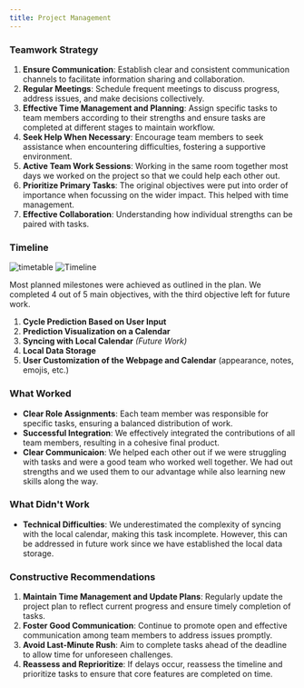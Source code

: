 ```yaml
---
title: Project Management
---
```


### Teamwork Strategy
1. **Ensure Communication**: Establish clear and consistent communication channels to facilitate information sharing and collaboration.
2. **Regular Meetings**: Schedule frequent meetings to discuss progress, address issues, and make decisions collectively.
3. **Effective Time Management and Planning**: Assign specific tasks to team members according to their strengths and ensure tasks are completed at different stages to maintain workflow.
4. **Seek Help When Necessary**: Encourage team members to seek assistance when encountering difficulties, fostering a supportive environment.
5. **Active Team Work Sessions**: Working in the same room together most days we worked on the project so that we could help each other out.
6. **Prioritize Primary Tasks**: The original objectives were put into order of importance when focussing on the wider impact. This helped with time management.
7. **Effective Collaboration**: Understanding how individual strengths can be paired with tasks.

### Timeline

![timetable](https://github.com/Technology-for-the-Poorest-Billion/2024-IMMI/assets/133856676/c3096389-0a40-4a95-a5cd-87abe1f23660)
![Timeline](https://github.com/Technology-for-the-Poorest-Billion/2024-IMMI/assets/133856676/6a6d9c41-afa4-4cd8-b8b2-6212ee3e91c7)


Most planned milestones were achieved as outlined in the plan. We completed 4 out of 5 main objectives, with the third objective left for future work.

1. **Cycle Prediction Based on User Input**
2. **Prediction Visualization on a Calendar**
3. **Syncing with Local Calendar** *(Future Work)*
4. **Local Data Storage**
5. **User Customization of the Webpage and Calendar** (appearance, notes, emojis, etc.)

### What Worked
- **Clear Role Assignments**: Each team member was responsible for specific tasks, ensuring a balanced distribution of work.
- **Successful Integration**: We effectively integrated the contributions of all team members, resulting in a cohesive final product.
- **Clear Communicaion**: We helped each other out if we were struggling with tasks and were a good team who worked well together. We had out strengths
and we used them to our advantage while also learning new skills along the way.

### What Didn't Work
- **Technical Difficulties**: We underestimated the complexity of syncing with the local calendar, making this task incomplete. However, this can be addressed in future work since we have established the local data storage. 

### Constructive Recommendations
1. **Maintain Time Management and Update Plans**: Regularly update the project plan to reflect current progress and ensure timely completion of tasks.
2. **Foster Good Communication**: Continue to promote open and effective communication among team members to address issues promptly.
3. **Avoid Last-Minute Rush**: Aim to complete tasks ahead of the deadline to allow time for unforeseen challenges.
4. **Reassess and Reprioritize**: If delays occur, reassess the timeline and prioritize tasks to ensure that core features are completed on time.
